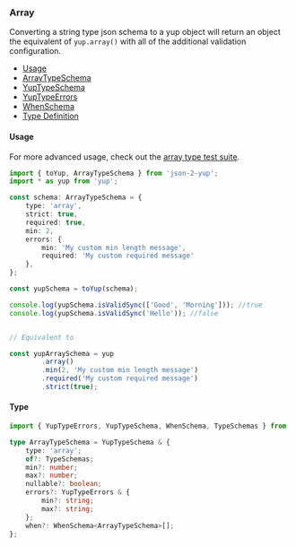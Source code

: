 ### Array

Converting a string type json schema to a yup object will return an object the equivalent of `yup.array()` with all of the additional validation configuration.

- [Usage](#usage)
- [ArrayTypeSchema](../src/types/ArrayTypeSchema.ts)
- [YupTypeSchema](../src/types/YupTypeSchema.ts)
- [YupTypeErrors](../src/types/YupTypeErrors.ts)
- [WhenSchema](../src/types/WhenSchema.ts)
- [Type Definition](#type)


#### Usage

For more advanced usage, check out the [array type test suite](../src/tests/types/array).

```typescript
import { toYup, ArrayTypeSchema } from 'json-2-yup';
import * as yup from 'yup';

const schema: ArrayTypeSchema = {
    type: 'array',
    strict: true,
    required: true,
    min: 2,
    errors: {
        min: 'My custom min length message',
        required: 'My custom required message'
    },
};

const yupSchema = toYup(schema);

console.log(yupSchema.isValidSync(['Good', 'Morning'])); //true
console.log(yupSchema.isValidSync('Hello')); //false


// Equivalent to

const yupArraySchema = yup
        .array()
        .min(2, 'My custom min length message')
        .required('My custom required message')
        .strict(true);
```

#### Type

```typescript
import { YupTypeErrors, YupTypeSchema, WhenSchema, TypeSchemas } from 'json-2-yup';

type ArrayTypeSchema = YupTypeSchema & {
    type: 'array';
    of?: TypeSchemas;
    min?: number;
    max?: number;
    nullable?: boolean;
    errors?: YupTypeErrors & {
        min?: string;
        max?: string;
    };
    when?: WhenSchema<ArrayTypeSchema>[];
};
```